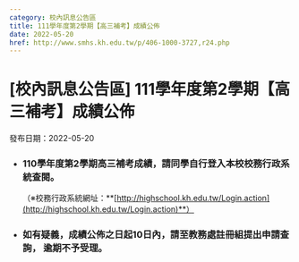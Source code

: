 ```yaml
---
category: 校內訊息公告區
title: 111學年度第2學期【高三補考】成績公佈
date: 2022-05-20
href: http://www.smhs.kh.edu.tw/p/406-1000-3727,r24.php
---
```


# [校內訊息公告區] 111學年度第2學期【高三補考】成績公佈

發布日期：2022-05-20

*   ### 110學年度第2學期高三補考成績，請同學自行登入本校校務行政系統查閱。  
    （※校務行政系統網址：**[http://highschool.kh.edu.tw/Login.action](http://highschool.kh.edu.tw/Login.action)**）
    

*   ### 如有疑義，成績公佈之日起10日內，請至教務處註冊組提出申請查詢， 逾期不予受理。

